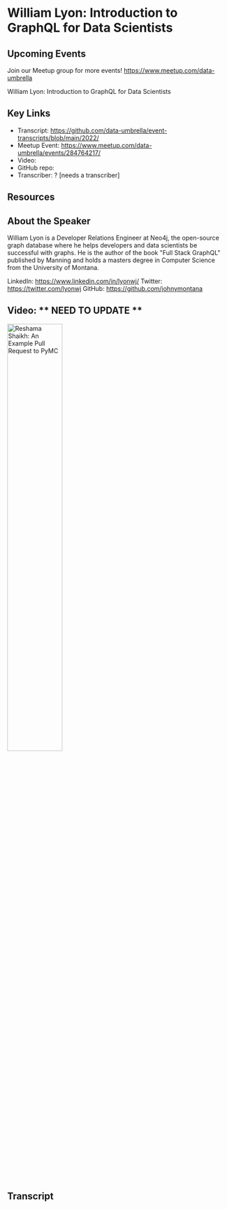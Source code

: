 # William Lyon: Introduction to GraphQL for Data Scientists

## Upcoming Events
Join our Meetup group for more events!
https://www.meetup.com/data-umbrella

William Lyon: Introduction to GraphQL for Data Scientists

## Key Links
- Transcript: https://github.com/data-umbrella/event-transcripts/blob/main/2022/
- Meetup Event: https://www.meetup.com/data-umbrella/events/284764217/
- Video: 
- GitHub repo:
- Transcriber:  ? [needs a transcriber]

## Resources

## About the Speaker
William Lyon is a Developer Relations Engineer at Neo4j, the open-source graph database where he helps developers and data scientists be successful with graphs. He is the author of the book "Full Stack GraphQL" published by Manning and holds a masters degree in Computer Science from the University of Montana.

LinkedIn: https://www.linkedin.com/in/lyonwj/
Twitter: https://twitter.com/lyonwj
GitHub: https://github.com/johnymontana

## Video:  ** NEED TO UPDATE **
<a href="http://www.youtube.com/watch?feature=player_embedded&v=NbmdFJsnuuo" target="_blank"><img src="http://img.youtube.com/vi/NbmdFJsnuuo/0.jpg"
alt="Reshama Shaikh: An Example Pull Request to PyMC" width="50%" /></a>


## Transcript
